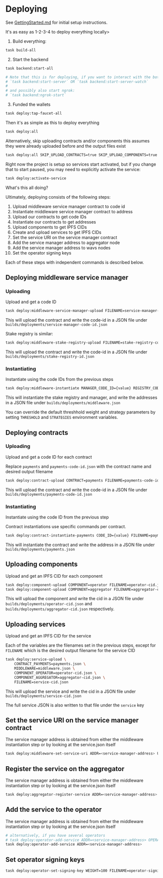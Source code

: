 # Deploying

See [GettingStarted.md](./GettingStarted.md) for initial setup instructions.

It's as easy as 1-2-3-4 to deploy everything locally>

1. Build everything:

```bash
task build-all
```

2. Start the backend

```bash
task backend:start-all

# Note that this is for deploying, if you want to interact with the bot you'll need to additionally do one of these
# `task backend:start-server` OR `task backend:start-server-watch`
#
# and possibly also start ngrok:
# `task backend:ngrok-start`
```

3. Funded the wallets

```bash
task deploy:tap-faucet-all
```

Then it's as simple as this to deploy everything

```bash
task deploy:all
```

Alternatively, skip uploading contracts and/or components
this assumes they were already uploaded before and the output files exist

```bash
task deploy:all SKIP_UPLOAD_CONTRACTS=true SKIP_UPLOAD_COMPONENTS=true
```

Right now the project is setup so services start activated, but if you change that to start paused, you may need to explicitly activate the service:

```bash
task deploy:activate-service
```


What's this all doing?

Ultimately, deploying consists of the following steps:

1. Upload middleware service manager contract to code id
2. Instantiate middleware service manager contract to address
3. Upload our contracts to get code IDs
4. Instantiate our contracts to get addresses
5. Upload components to get IPFS CIDs
6. Create and upload services to get IPFS CIDs
7. Set the service URI on the service manager contract
8. Add the service manager address to aggregator node
9. Add the service manager address to wavs nodes
10. Set the operator signing keys

Each of these steps with independent commands is described below.

## Deploying middleware service manager

### Uploading

Upload and get a code ID

```bash
task deploy:middleware-service-manager-upload FILENAME=service-manager-code-id.json
```

This will upload the contract and write the code-id in a JSON file under `builds/deployments/service-manager-code-id.json`

Stake registry is similar:

```bash
task deploy:middleware-stake-registry-upload FILENAME=stake-registry-code-id.json
```

This will upload the contract and write the code-id in a JSON file under `builds/deployments/stake-registry-id.json`

### Instantiating

Instantiate using the code IDs from the previous steps

```bash
task deploy:middleware-instantiate MANAGER_CODE_ID={value} REGISTRY_CODE_ID={value} FILENAME=middleware.json
```

This will instantiate the stake registry and manager, and write the addresses in a JSON file under `builds/deployments/middleware.json`

You can override the default threshhold weight and strategy parameters by setting `THRESHOLD` and `STRATEGIES` environment variables.

## Deploying contracts

### Uploading

Upload and get a code ID for each contract

Replace `payments` and `payments-code-id.json` with the contract name and desired output filename

```bash
task deploy:contract-upload CONTRACT=payments FILENAME=payments-code-id.json
```

This will upload the contract and write the code-id in a JSON file under `builds/deployments/payments-code-id.json`

### Instantiating

Instantiate using the code ID from the previous step

Contract instantiations use specific commands per contract.

```bash
task deploy:contract-instantiate-payments CODE_ID={value} FILENAME=payments.json
```

This will instantiate the contract and write the address in a JSON file under `builds/deployments/payments.json`

## Uploading components

Upload and get an IPFS CID for each component

```bash
task deploy:component-upload COMPONENT=operator FILENAME=operator-cid.json
task deploy:component-upload COMPONENT=aggregator FILENAME=aggregator-cid.json
```

This will upload the component and write the cid in a JSON file under `builds/deployments/operator-cid.json` and `builds/deployments/aggregator-cid.json` respectively.

## Uploading services

Upload and get an IPFS CID for the service

Each of the variables are the filenames set in the previous steps, except for `FILENAME` which is the desired output filename for the service CID

```bash
task deploy:service-upload \
    CONTRACT_PAYMENTS=payments.json \
    MIDDLEWARE=middleware.json \
    COMPONENT_OPERATOR=operator-cid.json \
    COMPONENT_AGGREGATOR=aggregator-cid.json \
    FILENAME=service-cid.json
```

This will upload the service and write the cid in a JSON file under `builds/deployments/service-cid.json`

The full service JSON is also written to that file under the `service` key

## Set the service URI on the service manager contract

The service manager address is obtained from either the middleware instantiation step or by looking at the service.json itself

```bash
task deploy:middleware-set-service-uri ADDR=<service-manager-address> URI=<service-uri>
```

## Register the service on the aggregator

The service manager address is obtained from either the middleware instantiation step or by looking at the service.json itself

```bash
task deploy:aggregator-register-service ADDR=<service-manager-address>
```

## Add the service to the operator

The service manager address is obtained from either the middleware instantiation step or by looking at the service.json itself

```bash
# alternatively, if you have several operators
# task deploy:operator-add-service ADDR=<service-manager-address> OPERATORS=3
task deploy:operator-add-service ADDR=<service-manager-address>
```

## Set operator signing keys


```bash
task deploy:operator-set-signing-key WEIGHT=100 FILENAME=operator-signing-key.json
```
